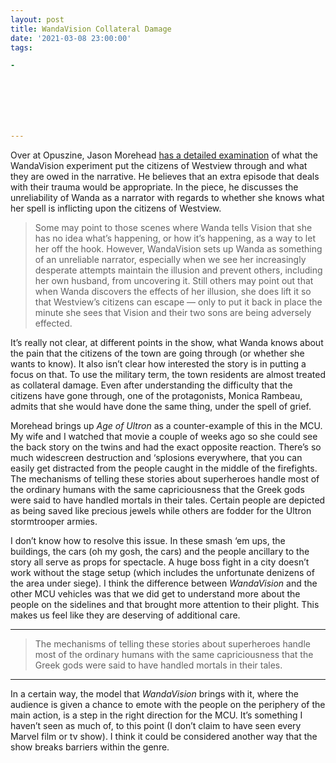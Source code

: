 ```yaml
---
layout: post
title: WandaVision Collateral Damage
date: '2021-03-08 23:00:00'
tags:

- 







---
```


Over at Opuszine, Jason Morehead [has a detailed examination](https://opuszine.us/posts/what-does-wandavision-owe-westview) of what the WandaVision experiment put the citizens of Westview through and what they are owed in the narrative. He believes that an extra episode that deals with their trauma would be appropriate. In the piece, he discusses the unreliability of Wanda as a narrator with regards to whether she knows what her spell is inflicting upon the citizens of Westview.

> Some may point to those scenes where Wanda tells Vision that she has no idea what’s happening, or how it’s happening, as a way to let her off the hook. However, WandaVision sets up Wanda as something of an unreliable narrator, especially when we see her increasingly desperate attempts maintain the illusion and prevent others, including her own husband, from uncovering it. Still others may point out that when Wanda discovers the effects of her illusion, she does lift it so that Westview’s citizens can escape — only to put it back in place the minute she sees that Vision and their two sons are being adversely effected.

It’s really not clear, at different points in the show, what Wanda knows about the pain that the citizens of the town are going through (or whether she wants to know). It also isn’t clear how interested the story is in putting a focus on that. To use the military term, the town residents are almost treated as collateral damage. Even after understanding the difficulty that the citizens have gone through, one of the protagonists, Monica Rambeau, admits that she would have done the same thing, under the spell of grief.

Morehead brings up _Age of Ultron_ as a counter-example of this in the MCU. My wife and I watched that movie a couple of weeks ago so she could see the back story on the twins and had the exact opposite reaction. There’s so much widescreen destruction and ‘splosions everywhere, that you can easily get distracted from the people caught in the middle of the firefights. The mechanisms of telling these stories about superheroes handle most of the ordinary humans with the same capriciousness that the Greek gods were said to have handled mortals in their tales. Certain people are depicted as being saved like precious jewels while others are fodder for the Ultron stormtrooper armies.

I don’t know how to resolve this issue. In these smash ‘em ups, the buildings, the cars (oh my gosh, the cars) and the people ancillary to the story all serve as props for spectacle. A huge boss fight in a city doesn’t work without the stage setup (which includes the unfortunate denizens of the area under siege). I think the difference between _WandaVision_ and the other MCU vehicles was that we did get to understand more about the people on the sidelines and that brought more attention to their plight. This makes us feel like they are deserving of additional care.

* * *

> The mechanisms of telling these stories about superheroes handle most of the ordinary humans with the same capriciousness that the Greek gods were said to have handled mortals in their tales.

* * *

In a certain way, the model that _WandaVision_ brings with it, where the audience is given a chance to emote with the people on the periphery of the main action, is a step in the right direction for the MCU. It’s something I haven’t seen as much of, to this point (I don’t claim to have seen every Marvel film or tv show). I think it could be considered another way that the show breaks barriers within the genre.

